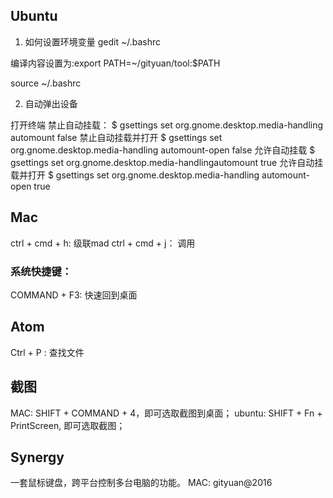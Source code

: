 ## Ubuntu

1. 如何设置环境变量
gedit ~/.bashrc

编译内容设置为:export PATH=~/gityuan/tool:$PATH

source ~/.bashrc


2. 自动弹出设备

打开终端
禁止自动挂载：
$ gsettings set org.gnome.desktop.media-handling automount false
禁止自动挂载并打开
$ gsettings set org.gnome.desktop.media-handling automount-open false
允许自动挂载
$ gsettings set org.gnome.desktop.media-handlingautomount true
允许自动挂载并打开
$ gsettings set org.gnome.desktop.media-handling automount-open true

## Mac

ctrl + cmd + h: 级联mad
ctrl + cmd + j： 调用


### 系统快捷键：

COMMAND + F3: 快速回到桌面

## Atom

Ctrl + P : 查找文件

## 截图

MAC:   SHIFT + COMMAND + 4，即可选取截图到桌面；
ubuntu: SHIFT + Fn + PrintScreen, 即可选取截图；


## Synergy
一套鼠标键盘，跨平台控制多台电脑的功能。
MAC: gityuan@2016
